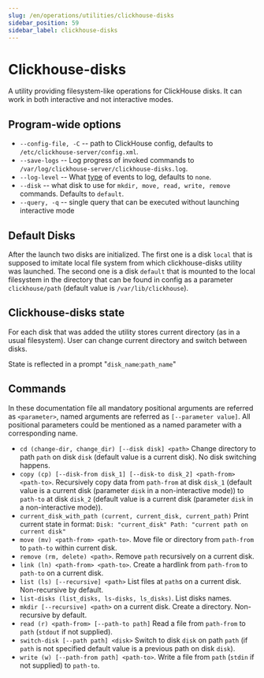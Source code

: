 ```yaml
---
slug: /en/operations/utilities/clickhouse-disks
sidebar_position: 59
sidebar_label: clickhouse-disks
---
```


# Clickhouse-disks

A utility providing filesystem-like operations for ClickHouse disks. It can work in both interactive and not interactive modes.

## Program-wide options

* `--config-file, -C` -- path to ClickHouse config, defaults to `/etc/clickhouse-server/config.xml`.
* `--save-logs` -- Log progress of invoked commands to `/var/log/clickhouse-server/clickhouse-disks.log`.
* `--log-level` -- What [type](../server-configuration-parameters/settings#server_configuration_parameters-logger) of events to log, defaults to `none`.
* `--disk` -- what disk to use for `mkdir, move, read, write, remove` commands. Defaults to `default`.
* `--query, -q` -- single query that can be executed without launching interactive mode

## Default Disks
After the launch two disks are initialized. The first one is a disk `local` that is supposed to imitate local file system from which clickhouse-disks utility was launched. The second one is a disk `default` that is mounted to the local filesystem in the directory that can be found in config as a parameter `clickhouse/path` (default value is `/var/lib/clickhouse`).

## Clickhouse-disks state
For each disk that was added the utility stores current directory (as in a usual filesystem). User can change current directory and switch between disks.

State is reflected in a prompt "`disk_name`:`path_name`" 

## Commands

In these documentation file all mandatory positional arguments are referred as `<parameter>`, named arguments are referred as `[--parameter value]`. All positional parameters could be mentioned as a named parameter with a corresponding name.

* `cd (change-dir, change_dir) [--disk disk] <path>`
  Change directory to path `path` on disk `disk` (default value is a current disk). No disk switching happens.
* `copy (cp) [--disk-from disk_1] [--disk-to disk_2] <path-from> <path-to>`.
  Recursively copy data from `path-from` at disk `disk_1` (default value is a current disk (parameter `disk` in a non-interactive mode))
  to `path-to` at disk `disk_2` (default value is a current disk (parameter `disk` in a non-interactive mode)).
* `current_disk_with_path (current, current_disk, current_path)`
  Print current state in format: 
    `Disk: "current_disk" Path: "current path on current disk"`
* `move (mv) <path-from> <path-to>`.
  Move file or directory from `path-from` to `path-to` within current disk.
* `remove (rm, delete) <path>`.
  Remove `path` recursively on a current disk.
* `link (ln) <path-from> <path-to>`.
  Create a hardlink from `path-from` to `path-to` on a current disk.
* `list (ls) [--recursive] <path>`
  List files at `path`s on a current disk. Non-recursive by default.
* `list-disks (list_disks, ls-disks, ls_disks)`.
  List disks names.
* `mkdir [--recursive] <path>` on a current disk.
  Create a directory. Non-recursive by default.
* `read (r) <path-from> [--path-to path]`
  Read a file from `path-from` to `path` (`stdout` if not supplied).
* `switch-disk [--path path] <disk>`
  Switch to disk `disk` on path `path` (if `path` is not specified default value is a previous path on disk `disk`). 
* `write (w) [--path-from path] <path-to>`.
  Write a file from `path` (`stdin` if not supplied) to `path-to`.

